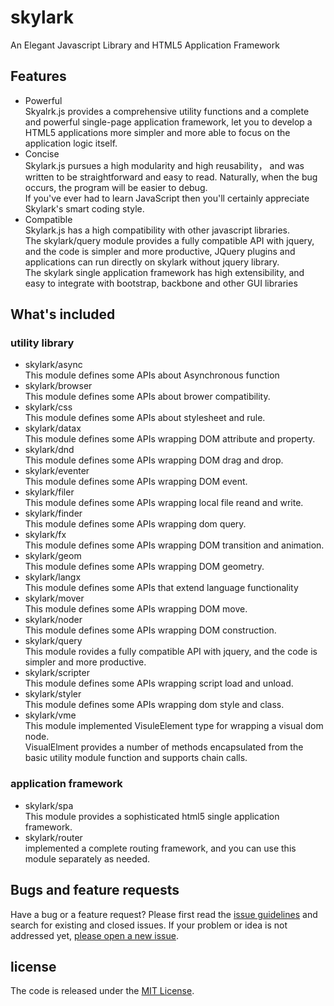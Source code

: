 # skylark
An Elegant Javascript Library and HTML5 Application Framework

## Features

- Powerful  
Skyalrk.js provides a comprehensive utility functions and a complete and powerful single-page application framework, let you to develop a HTML5 applications more simpler and more able to focus on the application logic itself.
- Concise  
Skylark.js pursues a high modularity and high reusability， and was written to be straightforward and easy to read. Naturally, when the bug occurs, the program will be easier to debug.  
If you've ever had to learn JavaScript then you'll certainly appreciate Skylark's smart coding style.
- Compatible  
Skylark.js has a high compatibility with other javascript libraries.  
The skylark/query module provides a fully compatible API with jquery, and the code is simpler and more productive, JQuery plugins and applications can run directly on skylark without jquery library.   
The skylark single application framework has high extensibility, and easy to integrate with bootstrap, backbone and other GUI libraries

## What's included

### utility library

- skylark/async  
This module defines some APIs about Asynchronous function
- skylark/browser  
This module defines some APIs about brower compatibility.
- skylark/css  
This module defines some APIs about stylesheet and rule.
- skylark/datax  
This module defines some APIs wrapping DOM attribute and property.
- skylark/dnd  
This module defines some APIs wrapping DOM drag and drop.
- skylark/eventer  
This module defines some APIs wrapping DOM event.
- skylark/filer  
This module defines some APIs wrapping local file reand and write.
- skylark/finder  
This module defines some APIs wrapping dom query.
- skylark/fx  
This module defines some APIs wrapping DOM transition and animation.
- skylark/geom  
This module defines some APIs wrapping DOM geometry.
- skylark/langx  
This module defines some APIs that extend language functionality
- skylark/mover  
This module defines some APIs wrapping DOM move.
- skylark/noder  
This module defines some APIs wrapping DOM construction.
- skylark/query   
This module rovides a fully compatible API with jquery, and the code is simpler and more productive.
- skylark/scripter  
This module defines some APIs wrapping script load and unload.
- skylark/styler  
This module defines some APIs wrapping dom style and class.
- skylark/vme  
This module implemented VisuleElement type for wrapping a visual dom node.  
VisualElment provides a number of methods encapsulated from the basic utility module function and supports chain calls.


### application framework
- skylark/spa  
This module provides a sophisticated html5 single application framework.
- skylark/router  
 implemented a complete routing framework, and you can use this module separately as needed.  

## Bugs and feature requests

Have a bug or a feature request? Please first read the [issue guidelines](https://github.com/skylarkjs/skylark/blob/master/CONTRIBUTING.md#using-the-issue-tracker) and search for existing and closed issues. If your problem or idea is not addressed yet, [please open a new issue](https://github.com/skylarkjs/skylark/issues/new).

## license

The code is released under the [MIT License](https://github.com/skylarkjs/skylark/blob/master/LICENSE).


